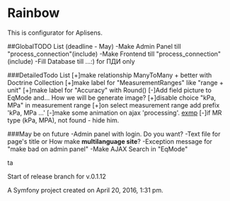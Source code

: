 Rainbow
=======
This is configurator for Aplisens.

##GlobalTODO List (deadline - May)
-Make Admin Panel till "process_connection"(include)
-Make Frontend till "process_connection"(include)
-Fill Database till ...:) for ПДИ only

###DetailedTodo List
[+]make relationship ManyToMany + better with Doctrine Collection
[+]make label for "MeasurementRanges" like "range + unit"
[+]make label for "Accuracy" with Round()
[-]Add field picture to EqMode and... How we will be generate image?
[+]disable choice "kPa, MPa" in measurement range 
[+]on select measurement range add prefix 'kPa, MPa ...'
[-]make some animation on ajax 'processing'. [exmp](http://stackoverflow.com/questions/2008507/jquery-ajax-request-wait-for-latest-request-to-finish)
[-]if MR type (kPa, MPA), not found - hide him. 


###May be on future
 -Admin panel with login. Do you want?
 -Text file for page's title or How make __multilanguage site__?
 -Exception message for "make bad on admin panel"
 -Make AJAX Search in "EqMode"

ta

Start of release branch for v.0.1.12

A Symfony project created on April 20, 2016, 1:31 pm.
